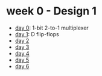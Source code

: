 # week 0 - Design 1
- [day 0](day00): 1-bit 2-to-1 multiplexer
- [day 1](day01): D flip-flops
- [day 2](day02)
- [day 3](day03)
- [day 4](day04)
- [day 5](day05)
- [day 6](day06)

